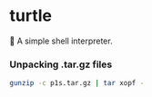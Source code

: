 # turtle
:turtle: A simple shell interpreter.

### Unpacking .tar.gz files
```bash
gunzip -c p1s.tar.gz | tar xopf -
```
